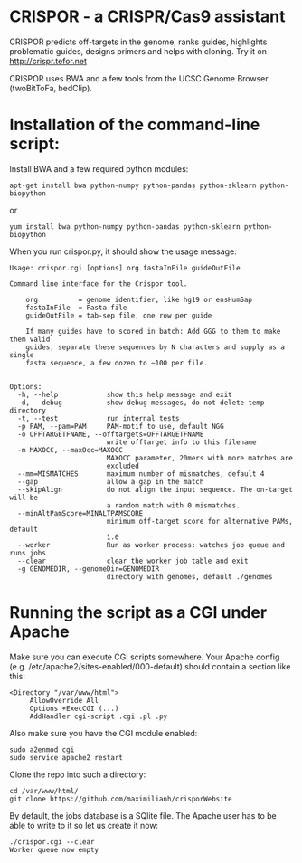 # CRISPOR - a CRISPR/Cas9 assistant 

CRISPOR predicts off-targets in the genome, ranks guides, highlights problematic guides, designs primers and helps with cloning.
Try it on http://crispr.tefor.net

CRISPOR uses BWA and a few tools from the UCSC Genome Browser (twoBitToFa, bedClip).

# Installation of the command-line script:

Install BWA and a few required python modules:
    
    apt-get install bwa python-numpy python-pandas python-sklearn python-biopython
    
or 
   
    yum install bwa python-numpy python-pandas python-sklearn python-biopython
    
When you run crispor.py, it should show the usage message:
```
Usage: crispor.cgi [options] org fastaInFile guideOutFile 

Command line interface for the Crispor tool.

    org          = genome identifier, like hg19 or ensHumSap
    fastaInFile  = Fasta file
    guideOutFile = tab-sep file, one row per guide

    If many guides have to scored in batch: Add GGG to them to make them valid
    guides, separate these sequences by N characters and supply as a single
    fasta sequence, a few dozen to ~100 per file.
    

Options:
  -h, --help            show this help message and exit
  -d, --debug           show debug messages, do not delete temp directory
  -t, --test            run internal tests
  -p PAM, --pam=PAM     PAM-motif to use, default NGG
  -o OFFTARGETFNAME, --offtargets=OFFTARGETFNAME
                        write offtarget info to this filename
  -m MAXOCC, --maxOcc=MAXOCC
                        MAXOCC parameter, 20mers with more matches are
                        excluded
  --mm=MISMATCHES       maximum number of mismatches, default 4
  --gap                 allow a gap in the match
  --skipAlign           do not align the input sequence. The on-target will be
                        a random match with 0 mismatches.
  --minAltPamScore=MINALTPAMSCORE
                        minimum off-target score for alternative PAMs, default
                        1.0
  --worker              Run as worker process: watches job queue and runs jobs
  --clear               clear the worker job table and exit
  -g GENOMEDIR, --genomeDir=GENOMEDIR
                        directory with genomes, default ./genomes
```
    
# Running the script as a CGI under Apache

Make sure you can execute CGI scripts somewhere. Your Apache config (e.g. /etc/apache2/sites-enabled/000-default) should contain a section like this:

    <Directory "/var/www/html">
         AllowOverride All
         Options +ExecCGI (...)
         AddHandler cgi-script .cgi .pl .py

Also make sure you have the CGI module enabled:

    sudo a2enmod cgi
    sudo service apache2 restart

Clone the repo into such a directory:

    cd /var/www/html/
    git clone https://github.com/maximilianh/crisporWebsite
    
By default, the jobs database is a SQlite file. The Apache user has to be able to write to it so let us create it now:

    ./crispor.cgi --clear
    Worker queue now empty
